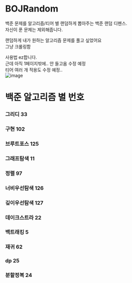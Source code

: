 # BOJRandom
백준 문제를 알고리즘/티어 별 랜덤하게 뽑아주는 백준 랜덤 디펜스.   
자신이 푼 문제는 제외해줍니다.   

랜덤하게 내가 원하는 알고리즘 문제를 풀고 싶었어요   
그냥 크롤링함

사용법 ez합니다.   
근데 아직 1페이지밖에.. 안 들고옴 수정 예정   
티어 여러 개 적용도 수정 예정..   
![image](https://github.com/zoouniak/BOJRandom/assets/88364328/22da7e83-9e68-47b8-a28e-585f9b55033b)   

# 백준 알고리즘 별 번호
### 그리디 33 
### 구현 102 
### 브루트포스 125
### 그래프탐색 11
### 정렬 97 
### 너비우선탐색 126 
### 깊이우선탐색 127
### 데이크스트라 22 
### 백트래킹 5 
### 재귀 62 
### dp 25 
### 분할정복 24
